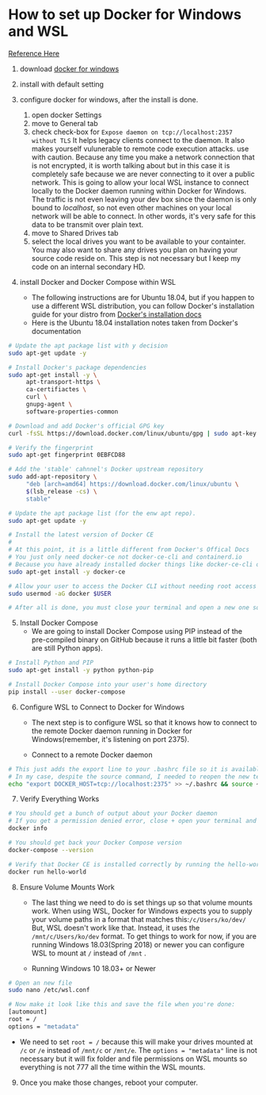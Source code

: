 How to set up Docker for Windows and WSL
===

[Reference Here](https://nickjanetakis.com/blog/setting-up-docker-for-windows-and-wsl-to-work-flawlessly)

1. download [docker for windows](https://docs.docker.com/docker-for-windows/install/)

2. install with default setting

3. configure docker for windows, after the install is done.
    1. open docker Settings
    2. move to General tab
    3. check check-box for `Expose daemon on tcp://localhost:2357 without TLS`
      It helps legacy clients connect to the daemon. It also makes yourself vulunerable to remote code execution attacks. use with caution.
      Because any time you make a network connection that is not encrypted, it is worth talking about but in this case it is completely safe because we are never connecting to it over a public network.
      This is going to allow your local WSL instance to connect locally to the Docker daemon running within Docker for Windows. The traffic is not even leaving your dev box since the daemon is only bound to _localhost_, so not even other machines on your local network will be able to connect. In other words, it's very safe for this data to be transmit over plain text.
    4. move to Shared Drives tab
    5. select the local drives you want to be available to your containter.
        You may also want to share any drives you plan on having your source code reside on. This step is not necessary but I keep my code on an internal secondary HD.
4. install Docker and Docker Compose within WSL
    - The following instructions are for Ubuntu 18.04, but if you happen to use a different WSL distribution, you can follow Docker's installation guide for your distro from [Docker's installation docs](https://docs.docker.com/install/#supported-platforms)
    - Here is the Ubuntu 18.04 installation notes taken from Docker's documentation

```Bash
# Update the apt package list with y decision
sudo apt-get update -y

# Install Docker's package dependencies
sudo apt-get install -y \
     apt-transport-https \
     ca-certifiactes \
     curl \
     gnupg-agent \
     software-properties-common

# Download and add Docker's official GPG key
curl -fsSL https://download.docker.com/linux/ubuntu/gpg | sudo apt-key add -

# Verify the fingerprint
sudo apt-get fingerprint 0EBFCD88

# Add the 'stable' cahnnel's Docker upstream repository
sudo add-apt-repository \
     "deb [arch=amd64] https://download.docker.com/linux/ubuntu \
     $(lsb_release -cs) \
     stable"

# Update the apt package list (for the enw apt repo).
sudo apt-get update -y

# Install the latest version of Docker CE
#
# At this point, it is a little different from Docker's Offical Docs
# You just only need docker-ce not docker-ce-cli and containerd.io
# Because you have already installed docker things like docker-ce-cli on Windows and you just need to connect wsl docker-ce to Windows Docker.
sudo apt-get install -y docker-ce

# Allow your user to access the Docker CLI without needing root access
sudo usermod -aG docker $USER

# After all is done, you must close your terminal and open a new one so that you can run Docker without sudo.
```

5. Install Docker Compose
    - We are going to install Docker Compose using PIP instead of the pre-compiled binary on GitHub because it runs a little bit faster (both are still Python apps).
```Bash
# Install Python and PIP
sudo apt-get install -y python python-pip

# Install Docker Compose into your user's home directory
pip install --user docker-compose
```

6. Configure WSL to Connect to Docker for Windows
    - The next step is to configure WSL so that it knows how to connect to the remote Docker daemon running in Docker for Windows(remember, it's listening on port 2375).

    - Connect to a remote Docker daemon
```Bash
# This just adds the export line to your .bashrc file so it is available every time you open your terminal. The source commands reloads your bash configuration so you don't have to open a new terminal right now for it to take effect.
# In my case, despite the source command, I needed to reopen the new termina to take effect
echo "export DOCKER_HOST=tcp://localhost:2375" >> ~/.bashrc && source ~/.bashrc
```

7. Verify Everything Works
```Bash
# You should get a bunch of output about your Docker daemon
# If you get a permission denied error, close + open your terminal and try again.
docker info

# You should get back your Docker Compose version
docker-compose --version

# Verify that Docker CE is installed correctly by running the hello-world image
docker run hello-world
```

8. Ensure Volume Mounts Work
    - The last thing we need to do is set things up so that volume mounts work.
      When using WSL, Docker for Windows expects you to supply your volume paths in a format that matches this:`/c/Users/ko/dev/`
      But, WSL doesn't work like that. Instead, it uses the `/mnt/c/Users/ko/dev` format. To get things to work for now, if you are running Windows 18.03(Spring 2018) or newer you can configure WSL to mount at `/` instead of `/mnt` .

    - Running Windows 10 18.03+ or Newer
```Bash
# Open an new file
sudo nano /etc/wsl.conf

# Now make it look like this and save the file when you're done:
[automount]
root = /
options = "metadata"
```
   - We need to set `root = /` because this will make your drives mounted at `/c` or `/e` instead of `/mnt/c` or `/mnt/e`. The `options = "metadata"` line is not necessary but it will fix folder and file permissions on WSL mounts so everything is not 777 all the time within the WSL mounts.

9. Once you make those changes, reboot your computer.
